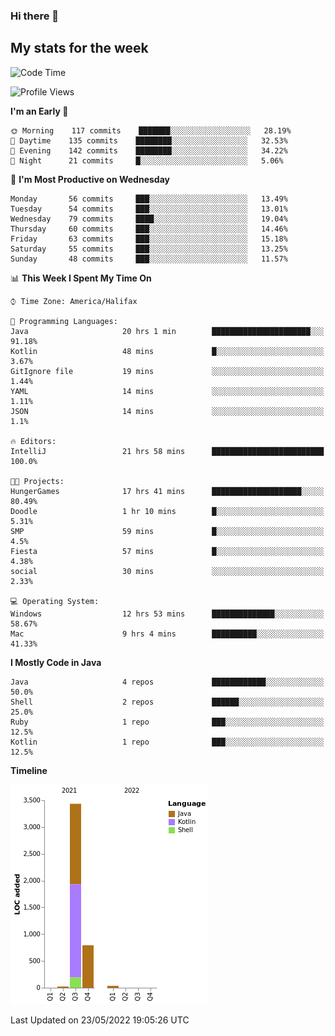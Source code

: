 ### Hi there 👋

## My stats for the week
<!--START_SECTION:waka-->
![Code Time](http://img.shields.io/badge/Code%20Time-222%20hrs%2022%20mins-blue)

![Profile Views](http://img.shields.io/badge/Profile%20Views-0-blue)

**I'm an Early 🐤** 

```text
🌞 Morning    117 commits    ███████░░░░░░░░░░░░░░░░░░   28.19% 
🌆 Daytime    135 commits    ████████░░░░░░░░░░░░░░░░░   32.53% 
🌃 Evening    142 commits    ████████░░░░░░░░░░░░░░░░░   34.22% 
🌙 Night      21 commits     █░░░░░░░░░░░░░░░░░░░░░░░░   5.06%

```
📅 **I'm Most Productive on Wednesday** 

```text
Monday       56 commits     ███░░░░░░░░░░░░░░░░░░░░░░   13.49% 
Tuesday      54 commits     ███░░░░░░░░░░░░░░░░░░░░░░   13.01% 
Wednesday    79 commits     ████░░░░░░░░░░░░░░░░░░░░░   19.04% 
Thursday     60 commits     ███░░░░░░░░░░░░░░░░░░░░░░   14.46% 
Friday       63 commits     ███░░░░░░░░░░░░░░░░░░░░░░   15.18% 
Saturday     55 commits     ███░░░░░░░░░░░░░░░░░░░░░░   13.25% 
Sunday       48 commits     ███░░░░░░░░░░░░░░░░░░░░░░   11.57%

```


📊 **This Week I Spent My Time On** 

```text
⌚︎ Time Zone: America/Halifax

💬 Programming Languages: 
Java                     20 hrs 1 min        ██████████████████████░░░   91.18% 
Kotlin                   48 mins             █░░░░░░░░░░░░░░░░░░░░░░░░   3.67% 
GitIgnore file           19 mins             ░░░░░░░░░░░░░░░░░░░░░░░░░   1.44% 
YAML                     14 mins             ░░░░░░░░░░░░░░░░░░░░░░░░░   1.11% 
JSON                     14 mins             ░░░░░░░░░░░░░░░░░░░░░░░░░   1.1%

🔥 Editors: 
IntelliJ                 21 hrs 58 mins      █████████████████████████   100.0%

🐱‍💻 Projects: 
HungerGames              17 hrs 41 mins      ████████████████████░░░░░   80.49% 
Doodle                   1 hr 10 mins        █░░░░░░░░░░░░░░░░░░░░░░░░   5.31% 
SMP                      59 mins             █░░░░░░░░░░░░░░░░░░░░░░░░   4.5% 
Fiesta                   57 mins             █░░░░░░░░░░░░░░░░░░░░░░░░   4.38% 
social                   30 mins             ░░░░░░░░░░░░░░░░░░░░░░░░░   2.33%

💻 Operating System: 
Windows                  12 hrs 53 mins      ██████████████░░░░░░░░░░░   58.67% 
Mac                      9 hrs 4 mins        ██████████░░░░░░░░░░░░░░░   41.33%

```

**I Mostly Code in Java** 

```text
Java                     4 repos             ████████████░░░░░░░░░░░░░   50.0% 
Shell                    2 repos             ██████░░░░░░░░░░░░░░░░░░░   25.0% 
Ruby                     1 repo              ███░░░░░░░░░░░░░░░░░░░░░░   12.5% 
Kotlin                   1 repo              ███░░░░░░░░░░░░░░░░░░░░░░   12.5%

```


**Timeline**

![Chart not found](https://raw.githubusercontent.com/lyndseyy/lyndseyy/main/charts/bar_graph.png) 


 Last Updated on 23/05/2022 19:05:26 UTC
<!--END_SECTION:waka-->